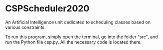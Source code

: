 # CSPScheduler2020
An Artificial Intelligence unit dedicated to scheduling classes based on various constraints. 

To run this program, simply open the terminal, go into the folder "src", and run the Python file csp.py. All the necessary code is located there. 
